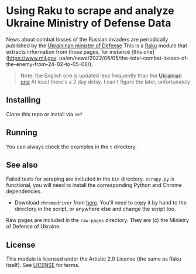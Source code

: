 # Using Raku to scrape and analyze Ukraine Ministry of Defense Data

News about combat losses of the Russian invaders are periodically published 
by the [Ukraininan minister of Defense](https://www.mil.gov.ua/en/news/) 
This is a [Raku](https://raku.org) module that extracts information from 
those pages, for instance [this one](https://www.mil.gov.
ua/en/news/2022/06/05/the-total-combat-losses-of-the-enemy-from-24-02-to-05-06/).

> Note: the English one is updated less frequently than the [Ukrainian one](https://www.mil.gov.ua/news/2022/06/08/vid-pochatku-povnomasshtabnoi-vijni-proti-ukraini-rosiya-vtratila-uzhe-1393-tanki-znishheno-703-artilerijskih-sistemi-voroga-%E2%80%93-generalnij-shtab-zs-ukraini/)
> At least there's a 2 day delay. I can't figure the later, unfortunately

## Installing

Clone this repo or install via `zef`

## Running

You can always check the examples in the `t` directory.

## See also

Failed tests for scraping are included in the `bin` directory. `scrapy.py` is
 functional, you will need to install the corresponding Python and Chrome
  dependencies.

* Download `chromedriver` from [here](https://www.google.com/search?channel=fs&client=ubuntu&q=%22chromedriver%22). You'll need to copy it by hand to the directory in the script, or anywhere else and change the script too.

Raw pages are included in the `raw-pages` directory. They are (c) the
 Ministry of Defense of Ukraine.

## License

This module is licensed under the Artistic 2.0 License (the same as Raku 
itself). See [LICENSE](LICENSE) for terms.
